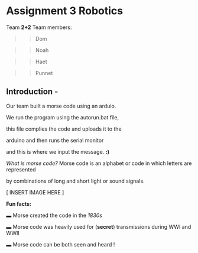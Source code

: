# Assignment 3 Robotics 
Team **2+2**
Team members:
>>    Dom

>>    Noah 

>>    Haet

>>    Punnet 

## Introduction - 

Our team built a morse code using an arduio.



We run the program using the autorun.bat file,


this file complies the code and uploads it to the


arduino and then runs the serial monitor


and this is  where we input the message. **:)**  



_What is morse code?_
Morse code is an alphabet or code in which letters are represented


by combinations of long and short light or sound signals.







[ INSERT IMAGE HERE ]






**Fun facts:** 





▬ Morse created the code in the _1830s_




▬ Morse code was heavily used for (**secret**) transmissions during WWI and WWII 




▬ Morse code can be both seen and heard !

